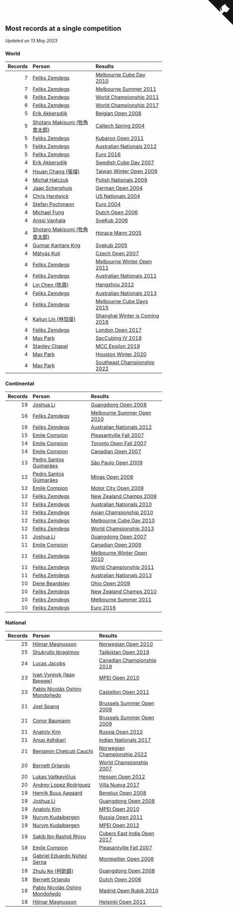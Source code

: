 ## Most records at a single competition

*Updated on 13 May 2023*


### World

| Records | Person | Results |
| ---: | :--- | :--- |
| 7 | [Feliks Zemdegs](https://www.worldcubeassociation.org/persons/2009ZEMD01) | [Melbourne Cube Day 2010](https://www.worldcubeassociation.org/competitions/MelbourneCubeDay2010/results/by_person#2009ZEMD01) |
| 7 | [Feliks Zemdegs](https://www.worldcubeassociation.org/persons/2009ZEMD01) | [Melbourne Summer 2011](https://www.worldcubeassociation.org/competitions/MelbourneSummer2011/results/by_person#2009ZEMD01) |
| 6 | [Feliks Zemdegs](https://www.worldcubeassociation.org/persons/2009ZEMD01) | [World Championship 2011](https://www.worldcubeassociation.org/competitions/WC2011/results/by_person#2009ZEMD01) |
| 6 | [Feliks Zemdegs](https://www.worldcubeassociation.org/persons/2009ZEMD01) | [World Championship 2017](https://www.worldcubeassociation.org/competitions/WC2017/results/by_person#2009ZEMD01) |
| 5 | [Erik Akkersdijk](https://www.worldcubeassociation.org/persons/2005AKKE01) | [Belgian Open 2008](https://www.worldcubeassociation.org/competitions/BelgianOpen2008/results/by_person#2005AKKE01) |
| 5 | [Shotaro Makisumi (牧角章太郎)](https://www.worldcubeassociation.org/persons/2003MAKI01) | [Caltech Spring 2004](https://www.worldcubeassociation.org/competitions/CaltechSpring2004/results/by_person#2003MAKI01) |
| 5 | [Feliks Zemdegs](https://www.worldcubeassociation.org/persons/2009ZEMD01) | [Kubaroo Open 2011](https://www.worldcubeassociation.org/competitions/KubarooOpen2011/results/by_person#2009ZEMD01) |
| 5 | [Feliks Zemdegs](https://www.worldcubeassociation.org/persons/2009ZEMD01) | [Australian Nationals 2012](https://www.worldcubeassociation.org/competitions/AustralianNationals2012/results/by_person#2009ZEMD01) |
| 5 | [Feliks Zemdegs](https://www.worldcubeassociation.org/persons/2009ZEMD01) | [Euro 2016](https://www.worldcubeassociation.org/competitions/Euro2016/results/by_person#2009ZEMD01) |
| 4 | [Erik Akkersdijk](https://www.worldcubeassociation.org/persons/2005AKKE01) | [Swedish Cube Day 2007](https://www.worldcubeassociation.org/competitions/SwedishCubeDay2007/results/by_person#2005AKKE01) |
| 4 | [Hsuan Chang (張璿)](https://www.worldcubeassociation.org/persons/2008CHAN09) | [Taiwan Winter Open 2009](https://www.worldcubeassociation.org/competitions/TaiwanWinterOpen2009/results/by_person#2008CHAN09) |
| 4 | [Michał Halczuk](https://www.worldcubeassociation.org/persons/2006HALC01) | [Polish Nationals 2009](https://www.worldcubeassociation.org/competitions/Poland2009/results/by_person#2006HALC01) |
| 4 | [Jaap Scherphuis](https://www.worldcubeassociation.org/persons/2003SCHE01) | [German Open 2004](https://www.worldcubeassociation.org/competitions/GermanOpen2004/results/by_person#2003SCHE01) |
| 4 | [Chris Hardwick](https://www.worldcubeassociation.org/persons/2003HARD01) | [US Nationals 2004](https://www.worldcubeassociation.org/competitions/US2004/results/by_person#2003HARD01) |
| 4 | [Stefan Pochmann](https://www.worldcubeassociation.org/persons/2003POCH01) | [Euro 2004](https://www.worldcubeassociation.org/competitions/Euro2004/results/by_person#2003POCH01) |
| 4 | [Michael Fung](https://www.worldcubeassociation.org/persons/2005FUNG01) | [Dutch Open 2006](https://www.worldcubeassociation.org/competitions/DutchOpen2006/results/by_person#2005FUNG01) |
| 4 | [Anssi Vanhala](https://www.worldcubeassociation.org/persons/2005VANH01) | [SveKub 2006](https://www.worldcubeassociation.org/competitions/Svekub2006/results/by_person#2005VANH01) |
| 4 | [Shotaro Makisumi (牧角章太郎)](https://www.worldcubeassociation.org/persons/2003MAKI01) | [Horace Mann 2005](https://www.worldcubeassociation.org/competitions/HoraceMann2005/results/by_person#2003MAKI01) |
| 4 | [Gunnar Kantare Krig](https://www.worldcubeassociation.org/persons/2004KRIG01) | [Svekub 2005](https://www.worldcubeassociation.org/competitions/Svekub2005/results/by_person#2004KRIG01) |
| 4 | [Mátyás Kuti](https://www.worldcubeassociation.org/persons/2006KUTI01) | [Czech Open 2007](https://www.worldcubeassociation.org/competitions/CzechOpen2007/results/by_person#2006KUTI01) |
| 4 | [Feliks Zemdegs](https://www.worldcubeassociation.org/persons/2009ZEMD01) | [Melbourne Winter Open 2011](https://www.worldcubeassociation.org/competitions/MelbourneWinterOpen2011/results/by_person#2009ZEMD01) |
| 4 | [Feliks Zemdegs](https://www.worldcubeassociation.org/persons/2009ZEMD01) | [Australian Nationals 2011](https://www.worldcubeassociation.org/competitions/AustralianNationals2011/results/by_person#2009ZEMD01) |
| 4 | [Lin Chen (陈霖)](https://www.worldcubeassociation.org/persons/2010CHEN20) | [Hangzhou 2012](https://www.worldcubeassociation.org/competitions/HangzhouOpen2012/results/by_person#2010CHEN20) |
| 4 | [Feliks Zemdegs](https://www.worldcubeassociation.org/persons/2009ZEMD01) | [Australian Nationals 2013](https://www.worldcubeassociation.org/competitions/AustralianNationals2013/results/by_person#2009ZEMD01) |
| 4 | [Feliks Zemdegs](https://www.worldcubeassociation.org/persons/2009ZEMD01) | [Melbourne Cube Days 2015](https://www.worldcubeassociation.org/competitions/MelbourneCubeDay2015/results/by_person#2009ZEMD01) |
| 4 | [Kaijun Lin (林恺俊)](https://www.worldcubeassociation.org/persons/2013LINK01) | [Shanghai Winter is Coming 2016](https://www.worldcubeassociation.org/competitions/ShanghaiWinterisComing2016/results/by_person#2013LINK01) |
| 4 | [Feliks Zemdegs](https://www.worldcubeassociation.org/persons/2009ZEMD01) | [London Open 2017](https://www.worldcubeassociation.org/competitions/LondonOpen2017/results/by_person#2009ZEMD01) |
| 4 | [Max Park](https://www.worldcubeassociation.org/persons/2012PARK03) | [SacCubing IV 2018](https://www.worldcubeassociation.org/competitions/SacCubingIV2018/results/by_person#2012PARK03) |
| 4 | [Stanley Chapel](https://www.worldcubeassociation.org/persons/2016CHAP04) | [MCC Epsilon 2019](https://www.worldcubeassociation.org/competitions/MichiganCubingClubEpsilon2019/results/by_person#2016CHAP04) |
| 4 | [Max Park](https://www.worldcubeassociation.org/persons/2012PARK03) | [Houston Winter 2020](https://www.worldcubeassociation.org/competitions/HoustonWinter2020/results/by_person#2012PARK03) |
| 4 | [Max Park](https://www.worldcubeassociation.org/persons/2012PARK03) | [Southeast Championship 2022](https://www.worldcubeassociation.org/competitions/SoutheastChampionship2022/results/by_person#2012PARK03) |

### Continental

| Records | Person | Results |
| ---: | :--- | :--- |
| 19 | [Joshua Li](https://www.worldcubeassociation.org/persons/2007LIJO01) | [Guangdong Open 2008](https://www.worldcubeassociation.org/competitions/GuangdongOpen2008/results/by_person#2007LIJO01) |
| 16 | [Feliks Zemdegs](https://www.worldcubeassociation.org/persons/2009ZEMD01) | [Melbourne Summer Open 2010](https://www.worldcubeassociation.org/competitions/MelbourneSummerOpen2010/results/by_person#2009ZEMD01) |
| 16 | [Feliks Zemdegs](https://www.worldcubeassociation.org/persons/2009ZEMD01) | [Australian Nationals 2012](https://www.worldcubeassociation.org/competitions/AustralianNationals2012/results/by_person#2009ZEMD01) |
| 15 | [Emile Compion](https://www.worldcubeassociation.org/persons/2007COMP01) | [Pleasantville Fall 2007](https://www.worldcubeassociation.org/competitions/PleasantvilleFall2007/results/by_person#2007COMP01) |
| 14 | [Emile Compion](https://www.worldcubeassociation.org/persons/2007COMP01) | [Toronto Open Fall 2007](https://www.worldcubeassociation.org/competitions/TorontoOpenFall2007/results/by_person#2007COMP01) |
| 14 | [Emile Compion](https://www.worldcubeassociation.org/persons/2007COMP01) | [Canadian Open 2007](https://www.worldcubeassociation.org/competitions/CanadianOpen2007/results/by_person#2007COMP01) |
| 13 | [Pedro Santos Guimarães](https://www.worldcubeassociation.org/persons/2007GUIM01) | [São Paulo Open 2009](https://www.worldcubeassociation.org/competitions/SaoPauloOpen2009/results/by_person#2007GUIM01) |
| 12 | [Pedro Santos Guimarães](https://www.worldcubeassociation.org/persons/2007GUIM01) | [Minas Open 2008](https://www.worldcubeassociation.org/competitions/MinasOpen2008/results/by_person#2007GUIM01) |
| 12 | [Emile Compion](https://www.worldcubeassociation.org/persons/2007COMP01) | [Motor City Open 2009](https://www.worldcubeassociation.org/competitions/MotorCityOpen2009/results/by_person#2007COMP01) |
| 12 | [Feliks Zemdegs](https://www.worldcubeassociation.org/persons/2009ZEMD01) | [New Zealand Champs 2009](https://www.worldcubeassociation.org/competitions/NewZealandChamps2009/results/by_person#2009ZEMD01) |
| 12 | [Feliks Zemdegs](https://www.worldcubeassociation.org/persons/2009ZEMD01) | [Australian Nationals 2010](https://www.worldcubeassociation.org/competitions/AustralianNationals2010/results/by_person#2009ZEMD01) |
| 12 | [Feliks Zemdegs](https://www.worldcubeassociation.org/persons/2009ZEMD01) | [Asian Championship 2010](https://www.worldcubeassociation.org/competitions/AsianChampionship2010/results/by_person#2009ZEMD01) |
| 12 | [Feliks Zemdegs](https://www.worldcubeassociation.org/persons/2009ZEMD01) | [Melbourne Cube Day 2010](https://www.worldcubeassociation.org/competitions/MelbourneCubeDay2010/results/by_person#2009ZEMD01) |
| 12 | [Feliks Zemdegs](https://www.worldcubeassociation.org/persons/2009ZEMD01) | [World Championship 2013](https://www.worldcubeassociation.org/competitions/WC2013/results/by_person#2009ZEMD01) |
| 11 | [Joshua Li](https://www.worldcubeassociation.org/persons/2007LIJO01) | [Guangdong Open 2007](https://www.worldcubeassociation.org/competitions/GuangdongOpen2007/results/by_person#2007LIJO01) |
| 11 | [Emile Compion](https://www.worldcubeassociation.org/persons/2007COMP01) | [Canadian Open 2009](https://www.worldcubeassociation.org/competitions/CanadianOpen2009/results/by_person#2007COMP01) |
| 11 | [Feliks Zemdegs](https://www.worldcubeassociation.org/persons/2009ZEMD01) | [Melbourne Winter Open 2010](https://www.worldcubeassociation.org/competitions/MelbourneWinterOpen2010/results/by_person#2009ZEMD01) |
| 11 | [Feliks Zemdegs](https://www.worldcubeassociation.org/persons/2009ZEMD01) | [World Championship 2011](https://www.worldcubeassociation.org/competitions/WC2011/results/by_person#2009ZEMD01) |
| 11 | [Feliks Zemdegs](https://www.worldcubeassociation.org/persons/2009ZEMD01) | [Australian Nationals 2013](https://www.worldcubeassociation.org/competitions/AustralianNationals2013/results/by_person#2009ZEMD01) |
| 10 | [Dene Beardsley](https://www.worldcubeassociation.org/persons/2009BEAR01) | [Ohio Open 2009](https://www.worldcubeassociation.org/competitions/OhioOpen2009/results/by_person#2009BEAR01) |
| 10 | [Feliks Zemdegs](https://www.worldcubeassociation.org/persons/2009ZEMD01) | [New Zealand Champs 2010](https://www.worldcubeassociation.org/competitions/NewZealand2010/results/by_person#2009ZEMD01) |
| 10 | [Feliks Zemdegs](https://www.worldcubeassociation.org/persons/2009ZEMD01) | [Melbourne Summer 2011](https://www.worldcubeassociation.org/competitions/MelbourneSummer2011/results/by_person#2009ZEMD01) |
| 10 | [Feliks Zemdegs](https://www.worldcubeassociation.org/persons/2009ZEMD01) | [Euro 2016](https://www.worldcubeassociation.org/competitions/Euro2016/results/by_person#2009ZEMD01) |

### National

| Records | Person | Results |
| ---: | :--- | :--- |
| 25 | [Hilmar Magnusson](https://www.worldcubeassociation.org/persons/2009MAGN02) | [Norwegian Open 2010](https://www.worldcubeassociation.org/competitions/NorwegianOpen2010/results/by_person#2009MAGN02) |
| 25 | [Shukrullo Ibragimov](https://www.worldcubeassociation.org/persons/2017IBRA05) | [Tajikistan Open 2019](https://www.worldcubeassociation.org/competitions/TajikistanOpen2019/results/by_person#2017IBRA05) |
| 24 | [Lucas Jacobs](https://www.worldcubeassociation.org/persons/2018JACO10) | [Canadian Championship 2019](https://www.worldcubeassociation.org/competitions/CanadianChampionship2019/results/by_person#2018JACO10) |
| 23 | [Ivan Vynnyk (Іван Винник)](https://www.worldcubeassociation.org/persons/2010VYNN01) | [MPEI Open 2010](https://www.worldcubeassociation.org/competitions/MPEIOpen2010/results/by_person#2010VYNN01) |
| 23 | [Pablo Nicolás Oshiro Mondoñedo](https://www.worldcubeassociation.org/persons/2010MOND01) | [Castellon Open 2011](https://www.worldcubeassociation.org/competitions/CastellonOpen2011/results/by_person#2010MOND01) |
| 21 | [Joel Spang](https://www.worldcubeassociation.org/persons/2009SPAN01) | [Brussels Summer Open 2009](https://www.worldcubeassociation.org/competitions/BrusselsSummerOpen2009/results/by_person#2009SPAN01) |
| 21 | [Conor Baumann](https://www.worldcubeassociation.org/persons/2009BAUM01) | [Brussels Summer Open 2009](https://www.worldcubeassociation.org/competitions/BrusselsSummerOpen2009/results/by_person#2009BAUM01) |
| 21 | [Anatoly Kim](https://www.worldcubeassociation.org/persons/2009KIMA01) | [Russia Open 2010](https://www.worldcubeassociation.org/competitions/RussiaOpen2010/results/by_person#2009KIMA01) |
| 21 | [Anup Adhikari](https://www.worldcubeassociation.org/persons/2016ADHI01) | [Indian Nationals 2017](https://www.worldcubeassociation.org/competitions/IndianNationals2017/results/by_person#2016ADHI01) |
| 21 | [Benjamin Chetcuti Cauchi](https://www.worldcubeassociation.org/persons/2022CAUC02) | [Norwegian Championship 2022](https://www.worldcubeassociation.org/competitions/NorwegianChampionship2022/results/by_person#2022CAUC02) |
| 20 | [Bernett Orlando](https://www.worldcubeassociation.org/persons/2006ORLA01) | [World Championship 2007](https://www.worldcubeassociation.org/competitions/WC2007/results/by_person#2006ORLA01) |
| 20 | [Lukas Vaitkevičius](https://www.worldcubeassociation.org/persons/2011VAIT01) | [Hessen Open 2012](https://www.worldcubeassociation.org/competitions/HessenOpen2012/results/by_person#2011VAIT01) |
| 20 | [Andrey Lopez Rodríguez](https://www.worldcubeassociation.org/persons/2017RODR26) | [Villa Nueva 2017](https://www.worldcubeassociation.org/competitions/VillaNuevaOpen2017/results/by_person#2017RODR26) |
| 19 | [Henrik Buus Aagaard](https://www.worldcubeassociation.org/persons/2006BUUS01) | [Benelux Open 2008](https://www.worldcubeassociation.org/competitions/BeneluxOpen2008/results/by_person#2006BUUS01) |
| 19 | [Joshua Li](https://www.worldcubeassociation.org/persons/2007LIJO01) | [Guangdong Open 2008](https://www.worldcubeassociation.org/competitions/GuangdongOpen2008/results/by_person#2007LIJO01) |
| 19 | [Anatoly Kim](https://www.worldcubeassociation.org/persons/2009KIMA01) | [MPEI Open 2010](https://www.worldcubeassociation.org/competitions/MPEIOpen2010/results/by_person#2009KIMA01) |
| 19 | [Nurym Kudaibergen](https://www.worldcubeassociation.org/persons/2011KUDA01) | [Russia Open 2011](https://www.worldcubeassociation.org/competitions/RussiaOpen2011/results/by_person#2011KUDA01) |
| 19 | [Nurym Kudaibergen](https://www.worldcubeassociation.org/persons/2011KUDA01) | [MPEI Open 2012](https://www.worldcubeassociation.org/competitions/MPEIOpen2012/results/by_person#2011KUDA01) |
| 19 | [Sakib Ibn Rashid Rhivu](https://www.worldcubeassociation.org/persons/2017RHIV01) | [Cubers East India Open 2017](https://www.worldcubeassociation.org/competitions/CubersEastIndiaOpen2017/results/by_person#2017RHIV01) |
| 18 | [Emile Compion](https://www.worldcubeassociation.org/persons/2007COMP01) | [Pleasantville Fall 2007](https://www.worldcubeassociation.org/competitions/PleasantvilleFall2007/results/by_person#2007COMP01) |
| 18 | [Gabriel Eduardo Núñez Serna](https://www.worldcubeassociation.org/persons/2008NUNE01) | [Montpellier Open 2008](https://www.worldcubeassociation.org/competitions/MontpellierOpen2008/results/by_person#2008NUNE01) |
| 18 | [Zhulu Ke (柯助錄)](https://www.worldcubeassociation.org/persons/2007KEZH01) | [Guangdong Open 2008](https://www.worldcubeassociation.org/competitions/GuangdongOpen2008/results/by_person#2007KEZH01) |
| 18 | [Bernett Orlando](https://www.worldcubeassociation.org/persons/2006ORLA01) | [Dutch Open 2006](https://www.worldcubeassociation.org/competitions/DutchOpen2006/results/by_person#2006ORLA01) |
| 18 | [Pablo Nicolás Oshiro Mondoñedo](https://www.worldcubeassociation.org/persons/2010MOND01) | [Madrid Open Rubik 2010](https://www.worldcubeassociation.org/competitions/MadridOpenRubik2010/results/by_person#2010MOND01) |
| 18 | [Hilmar Magnusson](https://www.worldcubeassociation.org/persons/2009MAGN02) | [Helsinki Open 2011](https://www.worldcubeassociation.org/competitions/HelsinkiOpen2011/results/by_person#2009MAGN02) |


<a href="https://github.com/jonatanklosko/wca_statistics" class="github-corner" aria-label="View source on Github"><svg width="80" height="80" viewBox="0 0 250 250" style="fill:#151513; color:#fff; position: absolute; top: 0; border: 0; right: 0;" aria-hidden="true"><path d="M0,0 L115,115 L130,115 L142,142 L250,250 L250,0 Z"></path><path d="M128.3,109.0 C113.8,99.7 119.0,89.6 119.0,89.6 C122.0,82.7 120.5,78.6 120.5,78.6 C119.2,72.0 123.4,76.3 123.4,76.3 C127.3,80.9 125.5,87.3 125.5,87.3 C122.9,97.6 130.6,101.9 134.4,103.2" fill="currentColor" style="transform-origin: 130px 106px;" class="octo-arm"></path><path d="M115.0,115.0 C114.9,115.1 118.7,116.5 119.8,115.4 L133.7,101.6 C136.9,99.2 139.9,98.4 142.2,98.6 C133.8,88.0 127.5,74.4 143.8,58.0 C148.5,53.4 154.0,51.2 159.7,51.0 C160.3,49.4 163.2,43.6 171.4,40.1 C171.4,40.1 176.1,42.5 178.8,56.2 C183.1,58.6 187.2,61.8 190.9,65.4 C194.5,69.0 197.7,73.2 200.1,77.6 C213.8,80.2 216.3,84.9 216.3,84.9 C212.7,93.1 206.9,96.0 205.4,96.6 C205.1,102.4 203.0,107.8 198.3,112.5 C181.9,128.9 168.3,122.5 157.7,114.1 C157.9,116.9 156.7,120.9 152.7,124.9 L141.0,136.5 C139.8,137.7 141.6,141.9 141.8,141.8 Z" fill="currentColor" class="octo-body"></path></svg></a><style>.github-corner:hover .octo-arm{animation:octocat-wave 560ms ease-in-out}@keyframes octocat-wave{0%,100%{transform:rotate(0)}20%,60%{transform:rotate(-25deg)}40%,80%{transform:rotate(10deg)}}@media (max-width:500px){.github-corner:hover .octo-arm{animation:none}.github-corner .octo-arm{animation:octocat-wave 560ms ease-in-out}}</style>
